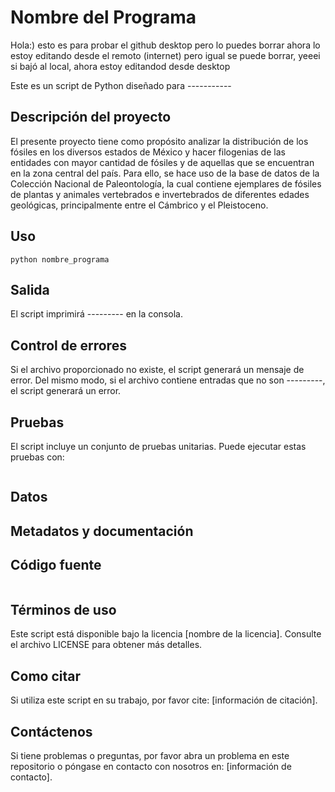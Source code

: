 # Nombre del Programa 
Hola:) esto es para probar el github desktop pero lo puedes borrar ahora lo estoy editando desde el remoto (internet) pero igual se puede borrar, yeeei si bajó al local, ahora estoy editandod desde desktop 
<!-- PRIMER MODIFICACION EN GITHUB, ESTOY EDITANDO ESTO PERO ESTO ES UN TEMPLATE -->

Este es un script de Python diseñado para ----------- 
## Descripción del proyecto
El presente proyecto tiene como propósito analizar la distribución de los fósiles en los diversos estados de México y hacer filogenias de las entidades con mayor cantidad de fósiles y de aquellas que se encuentran en la zona central del país. Para ello, se hace uso de la base de datos de la Colección Nacional de Paleontología, la cual contiene ejemplares de fósiles de plantas y animales vertebrados e invertebrados de  diferentes edades geológicas, principalmente entre el Cámbrico y el Pleistoceno. 

## Uso

```
python nombre_programa
```

## Salida

El script imprimirá --------- en la consola. 

## Control de errores

Si el archivo proporcionado no existe, el script generará un mensaje de error. Del mismo modo, si el archivo contiene entradas que no son ---------, el script generará un error.

## Pruebas

El script incluye un conjunto de pruebas unitarias. Puede ejecutar estas pruebas con:

```
```

## Datos


## Metadatos y documentación


## Código fuente

```
```

## Términos de uso

Este script está disponible bajo la licencia [nombre de la licencia]. Consulte el archivo LICENSE para obtener más detalles.

## Como citar

Si utiliza este script en su trabajo, por favor cite: [información de citación].

## Contáctenos

Si tiene problemas o preguntas, por favor abra un problema en este repositorio o póngase en contacto con nosotros en: [información de contacto].

